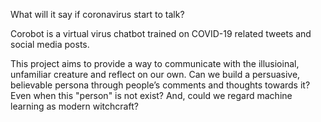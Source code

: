 What will it say if coronavirus start to talk?

Corobot is a virtual virus chatbot trained on COVID-19 related tweets and social media posts. 

This project aims to provide a way to communicate with the illusioinal, unfamiliar creature and reflect on our own. Can we build a persuasive, believable persona through people’s comments and thoughts towards it? Even when this "person" is not exist? And, could we regard machine learning as modern witchcraft?